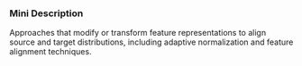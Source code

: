 ### Mini Description

Approaches that modify or transform feature representations to align source and target distributions, including adaptive normalization and feature alignment techniques.
